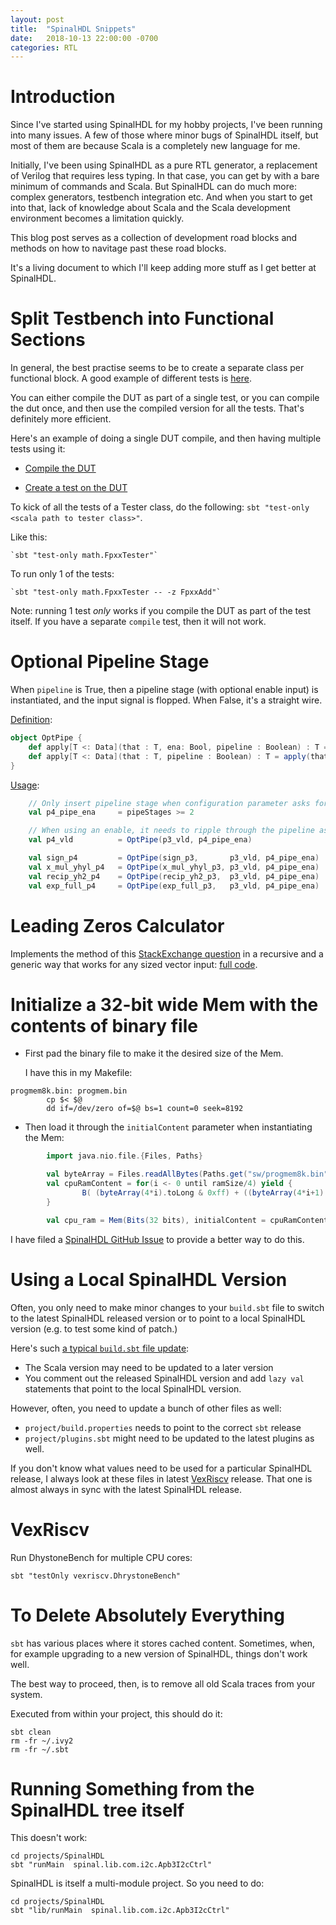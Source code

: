 ```yaml
---
layout: post
title:  "SpinalHDL Snippets"
date:   2018-10-13 22:00:00 -0700
categories: RTL
---
```


# Introduction

Since I've started using SpinalHDL for my hobby projects, I've been running into many issues. A few of those where minor bugs of SpinalHDL itself,
but most of them are because Scala is a completely new language for me.

Initially, I've been using SpinalHDL as a pure RTL generator, a replacement of Verilog that requires less typing. In that case, you can get by
with a bare minimum of commands and Scala. But SpinalHDL can do much more: complex generators, testbench integration etc. And when you start
to get into that, lack of knowledge about Scala and the Scala development environment becomes a limitation quickly.

This blog post serves as a collection of development road blocks and methods on how to navitage past these road blocks.

It's a living document to which I'll keep adding more stuff as I get better at SpinalHDL.

# Split Testbench into Functional Sections

In general, the best practise seems to be to create a separate class per functional block. A good example of different tests is
[here](https://github.com/SpinalHDL/SpinalHDL/tree/a172df4d6e95ae5f21bbeb1989c7bcd1498b2675/tester/src/test/scala/spinal/tester/scalatest).

You can either compile the DUT as part of a single test, or you can compile the dut once, and then use the compiled version for
all the tests. That's definitely more efficient.

Here's an example of doing a single DUT compile, and then having multiple tests using it:

* [Compile the DUT](https://github.com/SpinalHDL/SpinalHDL/blob/a172df4d6e95ae5f21bbeb1989c7bcd1498b2675/tester/src/test/scala/spinal/tester/scalatest/SpinalSimPerfTester.scala#L30)

* [Create a test on the DUT](https://github.com/SpinalHDL/SpinalHDL/blob/a172df4d6e95ae5f21bbeb1989c7bcd1498b2675/tester/src/test/scala/spinal/tester/scalatest/SpinalSimPerfTester.scala#L37)

To kick of all the tests of a Tester class, do the following: `sbt "test-only <scala path to tester class>"`.

Like this:

    `sbt "test-only math.FpxxTester"`

To run only 1 of the tests:

    `sbt "test-only math.FpxxTester -- -z FpxxAdd"`

Note: running 1 test *only* works if you compile the DUT as part of the test itself. If you have a separate `compile` test, then it will not work.

# Optional Pipeline Stage

When `pipeline` is True, then a pipeline stage (with optional enable input) is instantiated, and the input signal is flopped. When False, it's a
straight wire.

[Definition](https://github.com/tomverbeure/math/blob/96c222e541adc4670dfe1929005a5ea14e2a7123/src/main/scala/math/Misc.scala#L95-L100):
```scala
object OptPipe {
    def apply[T <: Data](that : T, ena: Bool, pipeline : Boolean) : T = if (pipeline) RegNextWhen(that, ena) else that
    def apply[T <: Data](that : T, pipeline : Boolean) : T = apply(that, True, pipeline)
}
```

[Usage](https://github.com/tomverbeure/math/blob/96c222e541adc4670dfe1929005a5ea14e2a7123/src/main/scala/math/FpxxDiv.scala#L105-L112):
```scala
    // Only insert pipeline stage when configuration parameter asks for it
    val p4_pipe_ena     = pipeStages >= 2

    // When using an enable, it needs to ripple through the pipeline as well...
    val p4_vld          = OptPipe(p3_vld, p4_pipe_ena)

    val sign_p4         = OptPipe(sign_p3,       p3_vld, p4_pipe_ena)
    val x_mul_yhyl_p4   = OptPipe(x_mul_yhyl_p3, p3_vld, p4_pipe_ena)
    val recip_yh2_p4    = OptPipe(recip_yh2_p3,  p3_vld, p4_pipe_ena)
    val exp_full_p4     = OptPipe(exp_full_p3,   p3_vld, p4_pipe_ena)
```

# Leading Zeros Calculator

Implements the method of this [StackExchange question](https://electronics.stackexchange.com/questions/196914/verilog-synthesize-high-speed-leading-zero-count)
in a recursive and a generic way that works for any sized vector input:
[full code](https://github.com/tomverbeure/math/blob/96c222e541adc4670dfe1929005a5ea14e2a7123/src/main/scala/math/Misc.scala#L70-L93).


# Initialize a 32-bit wide Mem with the contents of binary file

* First pad the binary file to make it the desired size of the Mem.

    I have this in my Makefile:

```
progmem8k.bin: progmem.bin
        cp $< $@
        dd if=/dev/zero of=$@ bs=1 count=0 seek=8192
```

* Then load it through the `initialContent` parameter when instantiating the Mem:

```Scala
        import java.nio.file.{Files, Paths}

        val byteArray = Files.readAllBytes(Paths.get("sw/progmem8k.bin"))
        val cpuRamContent = for(i <- 0 until ramSize/4) yield {
                B( (byteArray(4*i).toLong & 0xff) + ((byteArray(4*i+1).toLong & 0xff)<<8) + ((byteArray(4*i+2).toLong & 0xff)<<16) + ((byteArray(4*i+3).toLong & 0xff)<<24), 32 bits)
        }

        val cpu_ram = Mem(Bits(32 bits), initialContent = cpuRamContent)
```

I have filed a [SpinalHDL GitHub Issue](https://github.com/SpinalHDL/SpinalHDL/issues/160) to provide a better way to do this.

# Using a Local SpinalHDL Version

Often, you only need to make minor changes to your `build.sbt` file to switch to the latest SpinalHDL released version or
to point to a local SpinalHDL version (e.g. to test some kind of patch.)

Here's such [a typical `build.sbt` file update](https://github.com/tomverbeure/panologic-g2/commit/62b029797217e01725214fc3c507e0e1edfbeb27#diff-61725fd45744f1491eb0f018762cb137):

* The Scala version may need to be updated to a later version
* You comment out the released SpinalHDL version and add `lazy val` statements that point to the local SpinalHDL version.

However, often, you need to update a bunch of other files as well:

* `project/build.properties` needs to point to the correct `sbt` release
* `project/plugins.sbt` might need to be updated to the latest plugins as well.

If you don't know what values need to be used for a particular SpinalHDL release, I always look at these files in latest
[VexRiscv](https://github.com/spinalHDL/VexRiscv) release. That one is almost always in sync with the latest SpinalHDL
release.

# VexRiscv

Run DhystoneBench for multiple CPU cores:
```
sbt "testOnly vexriscv.DhrystoneBench"
```

# To Delete Absolutely Everything

`sbt` has various places where it stores cached content. Sometimes, when, for example upgrading to a new version
of SpinalHDL, things don't work well.

The best way to proceed, then, is to remove all old Scala traces from your system.

Executed from within your project, this should do it:
```
sbt clean
rm -fr ~/.ivy2
rm -fr ~/.sbt
```

# Running Something from the SpinalHDL tree itself

This doesn't work:

```
cd projects/SpinalHDL
sbt "runMain  spinal.lib.com.i2c.Apb3I2cCtrl"
```

SpinalHDL is itself a multi-module project. So you need to do:

```
cd projects/SpinalHDL
sbt "lib/runMain  spinal.lib.com.i2c.Apb3I2cCtrl"
```

